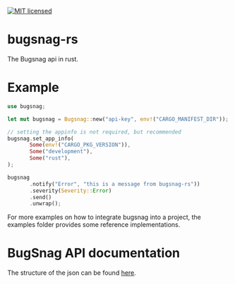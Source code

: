 [![MIT licensed](https://img.shields.io/badge/license-MIT-blue.svg)](./LICENSE-MIT)

# bugsnag-rs
The Bugsnag api in rust.

# Example

```rust
use bugsnag;

let mut bugsnag = Bugsnag::new("api-key", env!("CARGO_MANIFEST_DIR"));

// setting the appinfo is not required, but recommended
bugsnag.set_app_info(
       Some(env!("CARGO_PKG_VERSION")),
       Some("development"),
       Some("rust"),
);

bugsnag
       .notify("Error", "this is a message from bugsnag-rs"))
       .severity(Severity::Error)
       .send()
       .unwrap();

```


For more examples on how to integrate bugsnag into a project, the examples folder provides some reference implementations.

# BugSnag API documentation

The structure of the json can be found [here](https://docs.bugsnag.com/api/error-reporting/).
